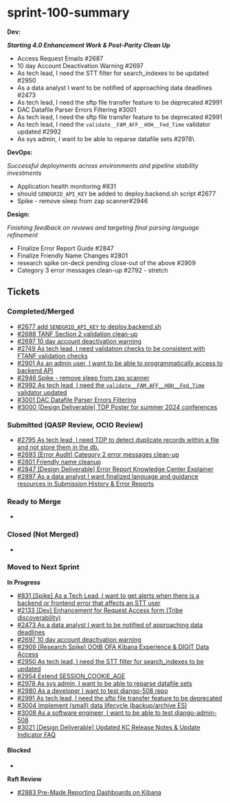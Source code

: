 # sprint-100-summary

**Dev:**

_**Starting 4.0 Enhancement Work & Post-Parity Clean Up**_&#x20;

* Access Request Emails #2687
* 10 day Account Deactivation Warning #2697
* As tech lead, I need the STT filter for search\_indexes to be updated #2950
* As a data analyst I want to be notified of approaching data deadlines #2473
* As tech lead, I need the sftp file transfer feature to be deprecated #2991
* DAC Datafile Parser Errors Filtering #3001
* As tech lead, I need the sftp file transfer feature to be deprecated #2991
* As tech lead, I need the `validate__FAM_AFF__HOH__Fed_Time` validator updated #2992
* As sys admin, I want to be able to reparse datafile sets #2978\


**DevOps:**

_Successful deployments across environments and pipeline stability investments_

* Application health monitoring #831
* should `SENDGRID_API_KEY` be added to deploy.backend.sh script #2677
* Spike - remove sleep from zap scanner#2946

**Design:**

_Finishing feedback on reviews and targeting final parsing language refinement_

* Finalize Error Report Guide #2847
* Finalize  Friendly Name Changes #2801
* &#x20;research spike on-deck pending close-out of the above #2909
* Category 3 error messages clean-up #2792 - stretch&#x20;



## Tickets

### Completed/Merged

* [#2677 add `SENDGRID_API_KEY` to deploy.backend.sh](https://app.zenhub.com/workspaces/sprint-board-5f18ab06dfd91c000f7e682e/issues/gh/raft-tech/tanf-app/2677)
* [#2688 TANF Section 2 validation clean-up](https://app.zenhub.com/workspaces/sprint-board-5f18ab06dfd91c000f7e682e/issues/gh/raft-tech/tanf-app/2688)
* [#2697 10 day account deactivation warning](https://app.zenhub.com/workspaces/sprint-board-5f18ab06dfd91c000f7e682e/issues/gh/raft-tech/tanf-app/2697)
* [#2749 As tech lead, I need validation checks to be consistent with FTANF validation checks](https://app.zenhub.com/workspaces/sprint-board-5f18ab06dfd91c000f7e682e/issues/gh/raft-tech/tanf-app/2749)
* [#2901 As an admin user, I want to be able to programmatically access to backend API](https://app.zenhub.com/workspaces/sprint-board-5f18ab06dfd91c000f7e682e/issues/gh/raft-tech/tanf-app/2901)
* [#2946 Spike - remove sleep from zap scanner](https://app.zenhub.com/workspaces/sprint-board-5f18ab06dfd91c000f7e682e/issues/gh/raft-tech/tanf-app/2946)
* [#2992 As tech lead, I need the `validate__FAM_AFF__HOH__Fed_Time` validator updated](https://app.zenhub.com/workspaces/sprint-board-5f18ab06dfd91c000f7e682e/issues/gh/raft-tech/tanf-app/2992)
* [#3001 DAC Datafile Parser Errors Filtering](https://app.zenhub.com/workspaces/sprint-board-5f18ab06dfd91c000f7e682e/issues/gh/raft-tech/tanf-app/3001)
* [#3000 \[Design Deliverable\] TDP Poster for summer 2024 conferences](https://app.zenhub.com/workspaces/sprint-board-5f18ab06dfd91c000f7e682e/issues/gh/raft-tech/tanf-app/3000)
### Submitted (QASP Review, OCIO Review)

* [#2795 As tech lead, I need TDP to detect duplicate records within a file and not store them in the db. ](https://app.zenhub.com/workspaces/sprint-board-5f18ab06dfd91c000f7e682e/issues/gh/raft-tech/tanf-app/2795)
* [#2693 \[Error Audit\] Category 2 error messages clean-up ](https://app.zenhub.com/workspaces/sprint-board-5f18ab06dfd91c000f7e682e/issues/gh/raft-tech/tanf-app/2693)
* [#2801 Friendly name cleanup ](https://app.zenhub.com/workspaces/sprint-board-5f18ab06dfd91c000f7e682e/issues/gh/raft-tech/tanf-app/2801)
* [#2847 \[Design Deliverable\] Error Report Knowledge Center Explainer](https://app.zenhub.com/workspaces/sprint-board-5f18ab06dfd91c000f7e682e/issues/gh/raft-tech/tanf-app/2847)
* [#2897 As a data analyst I want finalized language and guidance resources in Submission History & Error Reports ](https://app.zenhub.com/workspaces/sprint-board-5f18ab06dfd91c000f7e682e/issues/gh/raft-tech/tanf-app/2897)

### Ready to Merge

*

### Closed (Not Merged)

*

### Moved to Next Sprint&#x20;

**In Progress**&#x20;

* [#831 \[Spike\] As a Tech Lead, I want to get alerts when there is a backend or frontend error that affects an STT user ](https://app.zenhub.com/workspaces/sprint-board-5f18ab06dfd91c000f7e682e/issues/gh/raft-tech/tanf-app/831)
* [#2133 \[Dev\] Enhancement for Request Access form (Tribe discoverability) ](https://app.zenhub.com/workspaces/sprint-board-5f18ab06dfd91c000f7e682e/issues/gh/raft-tech/tanf-app/2133)
* [#2473  As a data analyst I want to be notified of approaching data deadlines](https://app.zenhub.com/workspaces/sprint-board-5f18ab06dfd91c000f7e682e/issues/gh/raft-tech/tanf-app/2473)
* [#2697 10 day account deactivation warning  ](https://app.zenhub.com/workspaces/sprint-board-5f18ab06dfd91c000f7e682e/issues/gh/raft-tech/tanf-app/2697)
* [#2909 \[Research Spike\] OOtB OFA Kibana Experience & DIGIT Data Access](https://app.zenhub.com/workspaces/sprint-board-5f18ab06dfd91c000f7e682e/issues/gh/raft-tech/tanf-app/2909)
* [#2950 As tech lead, I need the STT filter for search\_indexes to be updated ](https://app.zenhub.com/workspaces/sprint-board-5f18ab06dfd91c000f7e682e/issues/gh/raft-tech/tanf-app/2950)
* [#2954 Extend SESSION\_COOKIE\_AGE](https://app.zenhub.com/workspaces/sprint-board-5f18ab06dfd91c000f7e682e/issues/gh/raft-tech/tanf-app/2954)
* [#2978 As sys admin, I want to be able to reparse datafile sets](https://app.zenhub.com/workspaces/sprint-board-5f18ab06dfd91c000f7e682e/issues/gh/raft-tech/tanf-app/2978)
* [#2980 As a developer I want to test django-508 repo](https://app.zenhub.com/workspaces/sprint-board-5f18ab06dfd91c000f7e682e/issues/gh/raft-tech/tanf-app/2980)
* [#2991 As tech lead, I need the sftp file transfer feature to be deprecated](https://app.zenhub.com/workspaces/sprint-board-5f18ab06dfd91c000f7e682e/issues/gh/raft-tech/tanf-app/2991)
* [#3004 Implement (small) data lifecycle (backup/archive ES)](https://app.zenhub.com/workspaces/sprint-board-5f18ab06dfd91c000f7e682e/issues/gh/raft-tech/tanf-app/3004)
* [#3008 As a software engineer, I want to be able to test django-admin-508](https://app.zenhub.com/workspaces/sprint-board-5f18ab06dfd91c000f7e682e/issues/gh/raft-tech/tanf-app/3008)
* [#3021 \[Design Deliverable\] Updated KC Release Notes & Update Indicator FAQ](https://app.zenhub.com/workspaces/sprint-board-5f18ab06dfd91c000f7e682e/issues/gh/raft-tech/tanf-app/3021)

#### Blocked

*

**Raft Review**

* [#2883 Pre-Made Reporting Dashboards on Kibana](https://app.zenhub.com/workspaces/sprint-board-5f18ab06dfd91c000f7e682e/issues/gh/raft-tech/tanf-app/2883)
